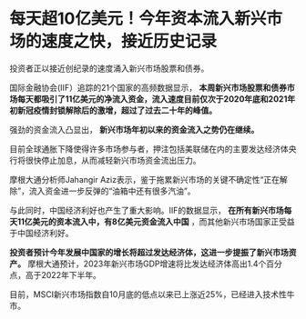 # 每天超10亿美元！今年资本流入新兴市场的速度之快，接近历史记录

投资者正以接近创纪录的速度涌入新兴市场股票和债券。

国际金融协会(IIF）追踪的21个国家的高频数据显示，
**本周新兴市场股票和债券市场每天都吸引了11亿美元的净流入资金，流入速度目前仅次于2020年底和2021年初新冠疫情封锁解除后的激增，超过了过去二十年的峰值。**

强劲的资金流入凸显出， **新兴市场年初以来的资金流入之势仍在继续。**

目前全球通胀下降使得许多市场参与者，押注包括美联储在内的主要发达经济体央行将很快停止加息，从而减轻新兴市场资金流出压力。

摩根大通分析师Jahangir Aziz表示，鉴于拖累新兴市场的关键不确定性“正在解除”，流入资金进一步反弹的“油箱中还有很多汽油”。

与此同时，中国经济利好也产生了重大影响。IIF的数据显示， **在所有新兴市场每天11亿美元的资本流入中，有8亿美元资金流入中国**
，而其他新兴市场国家正受益于中国经济利好。

**投资者预计今年发展中国家的增长将超过发达经济体，这进一步提振了新兴市场资产。**
摩根大通预计，2023年新兴市场GDP增速将比发达经济体高出1.4个百分点，高于2022年下半年。

目前，MSCI新兴市场指数自10月底的低点以来已上涨近25%，已经进入技术性牛市。

